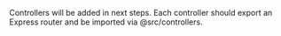 Controllers will be added in next steps. Each controller should export an Express router and be imported via @src/controllers.
